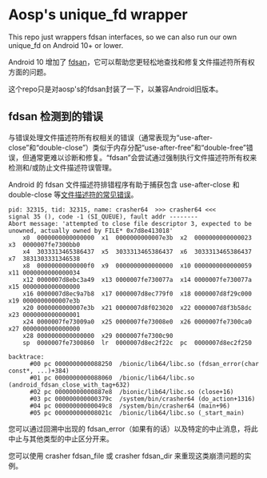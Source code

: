 # Aosp's unique_fd wrapper

This repo just wrappers fdsan interfaces, so we can also run our own unique_fd on Android 10+ or lower.

Android 10 增加了 [fdsan](https://android.googlesource.com/platform/bionic/+/master/docs/fdsan.md )，它可以帮助您更轻松地查找和修复文件描述符所有权方面的问题。

这个repo只是对aosp's的fdsan封装了一下，以兼容Android旧版本。

## fdsan 检测到的错误

与错误处理文件描述符所有权相关的错误（通常表现为“use-after-close”和“double-close”）类似于内存分配“use-after-free”和“double-free”错误，但通常更难以诊断和修复。“fdsan”会尝试通过强制执行文件描述符所有权来检测和/或防止文件描述符误管理。

Android 的 fdsan 文件描述符排错程序有助于捕获包含 use-after-close 和 double-close 等[文件描述符的常见错误]((https://source.android.com/devices/tech/debug/native-crash#fdsan))。
```
pid: 32315, tid: 32315, name: crasher64  >>> crasher64 <<<
signal 35 (), code -1 (SI_QUEUE), fault addr --------
Abort message: 'attempted to close file descriptor 3, expected to be unowned, actually owned by FILE* 0x7d8e413018'
    x0  0000000000000000  x1  0000000000007e3b  x2  0000000000000023  x3  0000007fe7300bb0
    x4  3033313465386437  x5  3033313465386437  x6  3033313465386437  x7  3831303331346538
    x8  00000000000000f0  x9  0000000000000000  x10 0000000000000059  x11 0000000000000034
    x12 0000007d8ebc3a49  x13 0000007fe730077a  x14 0000007fe730077a  x15 0000000000000000
    x16 0000007d8ec9a7b8  x17 0000007d8ec779f0  x18 0000007d8f29c000  x19 0000000000007e3b
    x20 0000000000007e3b  x21 0000007d8f023020  x22 0000007d8f3b58dc  x23 0000000000000001
    x24 0000007fe73009a0  x25 0000007fe73008e0  x26 0000007fe7300ca0  x27 0000000000000000
    x28 0000000000000000  x29 0000007fe7300c90
    sp  0000007fe7300860  lr  0000007d8ec2f22c  pc  0000007d8ec2f250

backtrace:
      #00 pc 0000000000088250  /bionic/lib64/libc.so (fdsan_error(char const*, ...)+384)
      #01 pc 0000000000088060  /bionic/lib64/libc.so (android_fdsan_close_with_tag+632)
      #02 pc 00000000000887e8  /bionic/lib64/libc.so (close+16)
      #03 pc 000000000000379c  /system/bin/crasher64 (do_action+1316)
      #04 pc 00000000000049c8  /system/bin/crasher64 (main+96)
      #05 pc 000000000008021c  /bionic/lib64/libc.so (_start_main)
```
您可以通过回溯中出现的 fdsan_error（如果有的话）以及特定的中止消息，将此中止与其他类型的中止区分开来。

您可以使用 crasher fdsan_file 或 crasher fdsan_dir 来重现这类崩溃问题的实例。